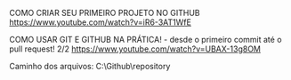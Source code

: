 COMO CRIAR SEU PRIMEIRO PROJETO NO GITHUB
https://www.youtube.com/watch?v=iR6-3AT1WfE


COMO USAR GIT E GITHUB NA PRÁTICA! - desde o primeiro commit até o pull request! 2/2
https://www.youtube.com/watch?v=UBAX-13g8OM


Caminho dos arquivos: C:\Github\repository
